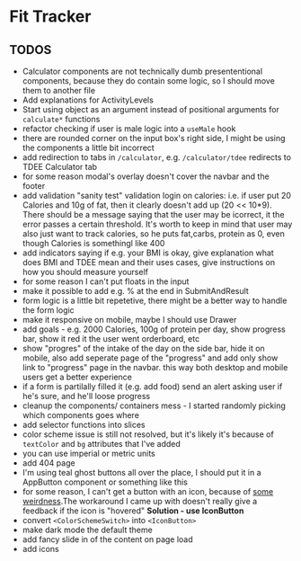 # Fit Tracker

## TODOS

- Calculator components are not technically dumb presententional components, because they do contain some logic, so I should move them to another file
- Add explanations for ActivityLevels
- Start using object as an argument instead of positional arguments for `calculate*` functions
- refactor checking if user is male logic into a `useMale` hook
- there are rounded corner on the input box's right side, I might be using the components a little bit incorrect
- add redirection to tabs in `/calculator`, e.g. `/calculator/tdee` redirects to TDEE Calculator tab
- for some reason modal's overlay doesn't cover the navbar and the footer
- add validation "sanity test" validation login on calories: i.e. if user put 20 Calories and 10g of fat, then it clearly doesn't add up (20 << 10\*9). There should be a message saying that the user may be icorrect, it the error passes a certain threshold. It's worth to keep in mind that user may also just want to track calories, so he puts fat,carbs, protein as 0, even though Calories is somethingl like 400
- add indicators saying if e.g. your BMI is okay, give explanation what does BMI and TDEE mean and their uses cases, give instructions on how you should measure yourself
- for some reason I can't put floats in the input
- make it possible to add e.g. % at the end in SubmitAndResult
- form logic is a little bit repetetive, there might be a better way to handle the form logic
- make it responsive on mobile, maybe I should use Drawer
- add goals - e.g. 2000 Calories, 100g of protein per day, show progress bar, show it red it the user went orderboard, etc
- show "progres" of the intake of the day on the side bar, hide it on mobile, also add seperate page of the "progress" and add only show link to "progress" page in the navbar. this way both desktop and mobile users get a better experience
- if a form is partilally filled it (e.g. add food) send an alert asking user if he's sure, and he'll loose progress
- cleanup the components/ containers mess - I started randomly picking which components goes where
- add selector functions into slices
- color scheme issue is still not resolved, but it's likely it's because of `textColor` and `bg` attributes that I've added
- you can use imperial or metric units
- add 404 page
- I'm using teal ghost buttons all over the place, I should put it in a AppButton component or something like this
- for some reason, I can't get a button with an icon, because of [some weirdness](https://github.com/chakra-ui/chakra-ui/issues/683).The workaround I came up with doesn't really give a feedback if the icon is "hovered" **Solution - use IconButton**
- convert `<ColorSchemeSwitch>` into `<IconButton>`
- make dark mode the default theme
- add fancy slide in of the content on page load
- add icons